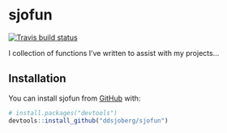 
<!-- README.md is generated from README.Rmd. Please edit that file -->

# sjofun

<!-- badges: start -->

[![Travis build
status](https://travis-ci.org/ddsjoberg/sjofun.svg?branch=master)](https://travis-ci.org/ddsjoberg/sjofun)
<!-- badges: end -->

I collection of functions I’ve written to assist with my projects…

## Installation

You can install sjofun from [GitHub](https://github.com/) with:

``` r
# install.packages("devtools")
devtools::install_github("ddsjoberg/sjofun")
```

